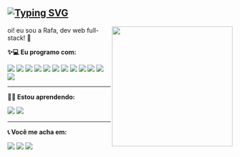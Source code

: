 
<a href="https://git.io/typing-svg"><img src="https://readme-typing-svg.demolab.com?font=Fira+Code&size=30&duration=3000&pause=1000&color=F787E0&random=false&width=435&lines=print(%22Hello%2C+world!%22)" alt="Typing SVG" /></a>
---
<img align="right" width="270" src="https://media.tenor.com/rkY5QA5c3VAAAAAC/gato-digitando.gif" />

oi! eu sou a Rafa, dev web full-stack! 💐



<div>
  
  **✨💻  Eu programo com:**
  <div>
    <img src="https://img.shields.io/badge/JavaScript-F7DF1E?style=for-the-badge&logo=javascript&logoColor=black">
    <img src="https://img.shields.io/badge/TypeScript-007ACC?style=for-the-badge&logo=typescript&logoColor=white">
    <img src="https://img.shields.io/badge/HTML5-E34F26?style=for-the-badge&logo=html5&logoColor=white">
    <img src="https://img.shields.io/badge/React-20232A?style=for-the-badge&logo=react&logoColor=61DAFB">
    <img src="https://img.shields.io/badge/Node.js-43853D?style=for-the-badge&logo=node.js&logoColor=white">
    <img src="https://img.shields.io/badge/Express.js-404D59?style=for-the-badge">
    <img src="https://img.shields.io/badge/Redux-593D88?style=for-the-badge&logo=redux&logoColor=white">
    <img src="https://img.shields.io/badge/React_Router-CA4245?style=for-the-badge&logo=react-router&logoColor=white">
    <img src="https://img.shields.io/badge/next.js-%23000000?style=for-the-badge&logo=next.js&logoColor=white">
    <img src="https://img.shields.io/badge/-jest-%23C21325?style=for-the-badge&logo=jest&logoColor=white">
    <img src="https://img.shields.io/badge/-mocha-%238D6748?style=for-the-badge&logo=mocha&logoColor=white">
    <img src="https://img.shields.io/badge/-chai-%23E5E5E5?style=for-the-badge&logo=chai&logoColor=853232">
  </div>
</div>

---

<div>
  
**👩‍💻  Estou aprendendo:**
  <div>
        <img src="https://img.shields.io/badge/Python-14354C?style=for-the-badge&logo=python&logoColor=white">
        <img src="https://img.shields.io/badge/-pytest-%43B02A?style=for-the-badge&logo=pytest&logoColor=white">
  </div>
</div>

---

**📞 Você me acha em:**
<div> 
  <a href="mailto:ra.plinta@gmail.com"><img src="https://img.shields.io/badge/-Gmail-%23333?style=for-the-badge&logo=gmail&logoColor=white"></a>
  <a href="https://www.linkedin.com/in/rafaplinta/" target="_blank"><img src="https://img.shields.io/badge/-LinkedIn-%230077B5?style=for-the-badge&logo=linkedin&logoColor=white"></a>
  <a href="https://instagram.com/rafaplinta" target="_blank"><img src="https://img.shields.io/badge/-Instagram-%23E4405F?style=for-the-badge&logo=instagram&logoColor=white"></a>
</div>



